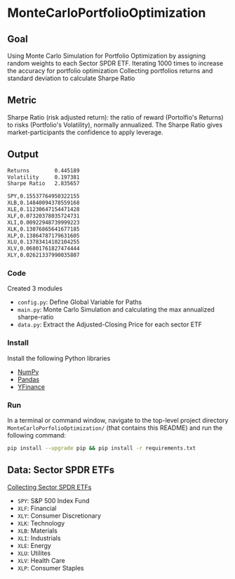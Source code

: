 # MonteCarloPortfolioOptimization

## Goal
Using Monte Carlo Simulation for Portfolio Optimization by assigning random weights to each Sector SPDR ETF.
Iterating 1000 times to increase the accuracy for portfolio optimization
Collecting portfolios returns and standard deviation to calculate Sharpe Ratio

## Metric
Sharpe Ratio (risk adjusted return): the ratio of reward (Portolfio's Returns) to risks (Portfolio's Volatility), normally annualized.
The Sharpe Ratio gives market-participants the confidence to apply leverage.

## Output
```bash
Returns        0.445189
Volatility     0.197381
Sharpe Ratio   2.835657

SPY,0.15537764950322155
XLB,0.14840094378559168
XLE,0.11230647154471428
XLF,0.07320378035724731
XLI,0.00922948739999223
XLK,0.13076865641677185
XLP,0.13864787179631605
XLU,0.13783414102104255
XLV,0.06801761827474444
XLY,0.02621337990035807
```

### Code
Created 3 modules
- `config.py`: Define Global Variable for Paths
- `main.py`: Monte Carlo Simulation and calculating the max annualized sharpe-ratio
- `data.py`: Extract the Adjusted-Closing Price for each sector ETF

### Install
Install the following Python libraries

- [NumPy](http://www.numpy.org/)
- [Pandas](http://pandas.pydata.org)
- [YFinance](https://pypi.org/project/yfinance/)

### Run
In a terminal or command window, navigate to the top-level project directory `MonteCarloPorfolioOptimization/` (that contains this README) and run the following command:
```bash
pip install --upgrade pip && pip install -r requirements.txt
``` 

## Data: Sector SPDR ETFs
[Collecting Sector SPDR ETFs](https://www.sectorspdr.com/sectorspdr/)
- `SPY`: S&P 500 Index Fund 
- `XLF`: Financial
- `XLY`: Consumer Discretionary
- `XLK`: Technology
- `XLB`: Materials
- `XLI`: Industrials
- `XLE`: Energy
- `XLU`: Utilites
- `XLV`: Health Care
- `XLP`: Consumer Staples
